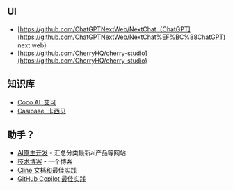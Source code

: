 
## UI

- [https://github.com/ChatGPTNextWeb/NextChat（ChatGPT](https://github.com/ChatGPTNextWeb/NextChat%EF%BC%88ChatGPT) next web）
- [https://github.com/CherryHQ/cherry-studio](https://github.com/CherryHQ/cherry-studio)

## 知识库

- [Coco AI  艾可](https://github.com/deepseek-ai/awesome-deepseek-integration/blob/main/docs/Coco%20AI/README.md)
- [Casibase  卡西贝](https://casibase.org/docs/category/beginner-guide/)

## 助手？

- [AI原生开发](https://landscape.ainativedev.io/) - 汇总分类最新ai产品等网站
- [技术博客](https://lilianweng.github.io/) - 一个博客
- [Cline 文档和最佳实践](https://github.com/nickbaumann98/cline_docs)
- [GitHub Copilot 最佳实践](https://docs.github.com/en/copilot/using-github-copilot/best-practices-for-using-github-copilot)
